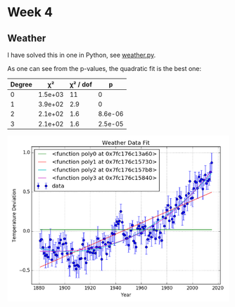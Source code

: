 # Week 4

## Weather

I have solved this in one in Python, see [weather.py](weather.py).

As one can see from the p-values, the quadratic fit is the best one:

| Degree | χ² | χ² / dof | p |
| --- | --- | --- | --- |
| 0 | 1.5e+03 | 11 | 0 |
| 1 | 3.9e+02 | 2.9 | 0 |
| 2 | 2.1e+02 | 1.6 | 8.6e-06 |
| 3 | 2.1e+02 | 1.6 | 2.5e-05 |

![](plot-weather-fit.png)
